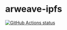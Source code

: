 # arweave-ipfs

<p align="left">
  <a href="https://github.com/imerkle/arweave-ipfs/actions"><img alt="GitHub Actions status" src="https://github.com/imerkle/arweave-ipfs/workflows/Test/badge.svg"></a>
</p>